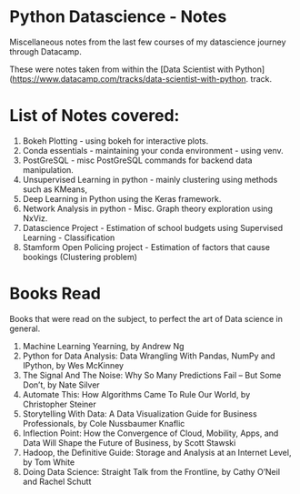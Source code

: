 # Python Datascience - Notes
Miscellaneous notes from the last few courses of my datascience journey through Datacamp.

These were notes taken from within the [Data Scientist with Python](https://www.datacamp.com/tracks/data-scientist-with-python. track.

# List of Notes covered:

1. Bokeh Plotting - using bokeh for interactive plots.
2. Conda essentials - maintaining your conda environment - using venv.
3. PostGreSQL - misc PostGreSQL commands for backend data manipulation.
4. Unsupervised Learning in python - mainly clustering using methods such as KMeans,
5. Deep Learning in Python using the Keras framework.
6. Network Analysis in python - Misc. Graph theory exploration using NxViz. 
7. Datascience Project - Estimation of school budgets using Supervised Learning - Classification
8. Stamform Open Policing project - Estimation of factors that cause bookings (Clustering problem)

# Books Read 

Books that were read on the subject, to perfect the art of Data science in general.

1. Machine Learning Yearning, by Andrew Ng
2. Python for Data Analysis: Data Wrangling With Pandas, NumPy and IPython, by Wes McKinney
3. The Signal And The Noise: Why So Many Predictions Fail – But Some Don’t, by Nate Silver
4. Automate This: How Algorithms Came To Rule Our World, by Christopher Steiner
5. Storytelling With Data: A Data Visualization Guide for Business Professionals, by Cole Nussbaumer Knaflic
6. Inflection Point: How the Convergence of Cloud, Mobility, Apps, and Data Will Shape the Future of Business, by Scott Stawski
7. Hadoop, the Definitive Guide: Storage and Analysis at an Internet Level, by Tom White
8. Doing Data Science: Straight Talk from the Frontline, by Cathy O’Neil and Rachel Schutt
